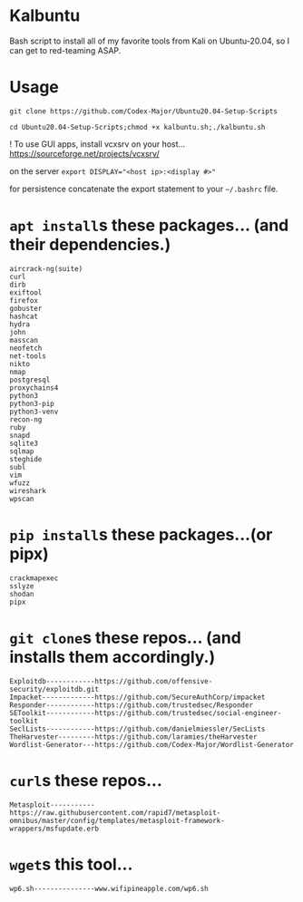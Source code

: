 # Kalbuntu
Bash script to install all of my favorite tools from Kali on Ubuntu-20.04, so I can get to red-teaming ASAP. 

# Usage
  `git clone https://github.com/Codex-Major/Ubuntu20.04-Setup-Scripts`
  
  `cd Ubuntu20.04-Setup-Scripts;chmod +x kalbuntu.sh;./kalbuntu.sh`

  ! To use GUI apps, install vcxsrv on your host... https://sourceforge.net/projects/vcxsrv/
  
   on the server `export DISPLAY="<host ip>:<display #>"`
   
   for persistence concatenate the export statement to your `~/.bashrc` file.
  

# `apt install`s these packages... (and their dependencies.)
    aircrack-ng(suite)
    curl
    dirb
    exiftool
    firefox
    gobuster
    hashcat
    hydra
    john
    masscan
    neofetch
    net-tools
    nikto
    nmap
    postgresql
    proxychains4
    python3
    python3-pip
    python3-venv
    recon-ng
    ruby
    snapd
    sqlite3
    sqlmap
    steghide
    subl
    vim
    wfuzz
    wireshark
    wpscan
    
# `pip install`s these packages...(or pipx)
    crackmapexec
    sslyze
    shodan
    pipx

# `git clone`s these repos... (and installs them accordingly.)
    Exploitdb------------https://github.com/offensive-security/exploitdb.git
    Impacket-------------https://github.com/SecureAuthCorp/impacket
    Responder------------https://github.com/trustedsec/Responder
    SEToolkit------------https://github.com/trustedsec/social-engineer-toolkit
    SeclLists------------https://github.com/danielmiessler/SecLists
    TheHarvester---------https://github.com/laramies/theHarvester
    Wordlist-Generator---https://github.com/Codex-Major/Wordlist-Generator

# `curl`s these repos...
    Metasploit-----------https://raw.githubusercontent.com/rapid7/metasploit-omnibus/master/config/templates/metasploit-framework-wrappers/msfupdate.erb

# `wget`s this tool...
    wp6.sh---------------www.wifipineapple.com/wp6.sh
